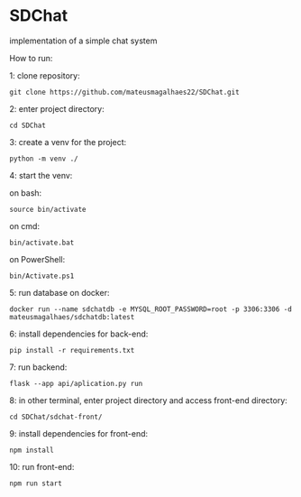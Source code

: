 # SDChat
implementation of a simple chat system

How to run:

1: clone repository:

    git clone https://github.com/mateusmagalhaes22/SDChat.git

2: enter project directory:

    cd SDChat

3: create a venv for the project:

    python -m venv ./

4: start the venv:

  on bash:

    source bin/activate

  on cmd:

    bin/activate.bat

  on PowerShell:

    bin/Activate.ps1

5: run database on docker:

    docker run --name sdchatdb -e MYSQL_ROOT_PASSWORD=root -p 3306:3306 -d mateusmagalhaes/sdchatdb:latest

6: install dependencies for back-end:

    pip install -r requirements.txt

7: run backend:

    flask --app api/aplication.py run

8: in other terminal, enter project directory and access front-end directory:

    cd SDChat/sdchat-front/

9: install dependencies for front-end:

    npm install

10: run front-end:

    npm run start
